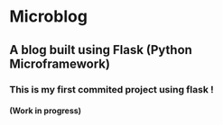 # Microblog 
## A blog built using Flask (Python Microframework)
### This is my first commited project using flask ! 
#### (Work in progress)
